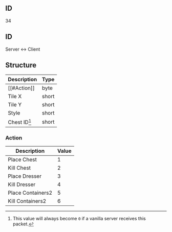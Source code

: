 ## ID
34

## ID
Server <-> Client

## Structure
| Description  | Type  |
|--------------|-------|
| [[#Action]]  | byte  |
| Tile X       | short |
| Tile Y       | short |
| Style        | short |
| Chest ID[^1] | short |

### Action
| Description       | Value |
|-------------------|-------|
| Place Chest       | 1     |
| Kill Chest        | 2     |
| Place Dresser     | 3     |
| Kill Dresser      | 4     |
| Place Containers2 | 5     |
| Kill Containers2  | 6     |

[^1]: This value will always become `0` if a vanilla server receives this packet.